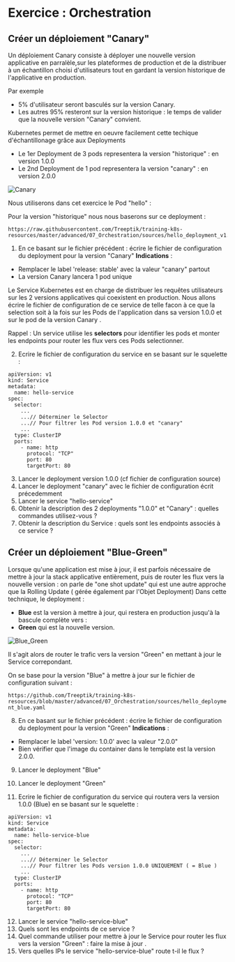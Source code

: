 # Exercice : Orchestration 

## Créer un déploiement "Canary"

Un déploiement Canary consiste à déployer une nouvelle version applicative en parralèle,sur les plateformes de production et de la distribuer à un échantillon choisi d'utilisateurs tout en gardant la version historique de l'applicative en production.  

Par exemple 
- 5% d'utilisateur seront basculés sur la version Canary. 
- Les autres 95% resteront sur la version historique : le temps de valider que la nouvelle version "Canary" convient. 

Kubernetes permet de mettre en oeuvre facilement cette techique d'échantillonage grâce aux Deployments 
- Le 1er Deployment de 3 pods representera la version "historique" : en version 1.0.0 
- Le 2nd Deployment de 1 pod representera la version "canary" : en version 2.0.0 

![Canary](https://github.com/Treeptik/training-k8s-resources/blob/master/advanced/07_Orchestration/images/canary.png "Canary")

Nous utiliserons dans cet exercice le Pod "hello" : 

Pour la version "historique" nous nous baserons sur ce deployment : 

```
https://raw.githubusercontent.com/Treeptik/training-k8s-resources/master/advanced/07_Orchestration/sources/hello_deployment_v1.yaml
```

1. En ce basant sur le fichier précédent : écrire le fichier de configuration du deployment pour la version "Canary" 
__Indications__ : 
- Remplacer le label 'release: stable' avec la valeur "canary" partout
- La version Canary lancera 1 pod unique 

Le Service Kubernetes est en charge de distribuer les requêtes utilisateurs sur les 2 versions applicatives qui coexistent en production. 
Nous allons écrire le fichier de configuration de ce service de telle facon à ce que la selection soit à la fois sur les Pods de l'application dans sa version 1.0.0 et sur le pod de la version Canary . 

Rappel : Un service utilise les **selectors** pour identifier les pods et monter les endpoints pour router les flux vers ces Pods selectionner. 

2. Ecrire le fichier de configuration du service en se basant sur le squelette : 

```
apiVersion: v1
kind: Service
metadata:
  name: hello-service
spec:
  selector:
  	...
  	...// Déterminer le Selector 
  	...// Pour filtrer les Pod version 1.0.0 et "canary"
  	...
  type: ClusterIP
  ports:
    - name: http
      protocol: "TCP"
      port: 80
      targetPort: 80

```

3. Lancer le deployment version 1.0.0 (cf fichier de configuration source)
4. Lancer le deployment "canary" avec le fichier de configuration écrit précedemment
5. Lancer le service "hello-service"
6. Obtenir la description des 2 deployments "1.0.0" et "Canary" : quelles commandes utilisez-vous ? 
7. Obtenir la description du Service : quels sont les endpoints associés à ce service ? 

## Créer un déploiement "Blue-Green"

Lorsque qu'une application est mise à jour, il est parfois nécessaire de mettre à jour la stack applicative entièrement, puis de router les flux vers la nouvelle version : on parle de "one shot update" qui est une autre approche que la Rolling Update ( gérée également par l'Objet Deployment)
Dans cette technique, le deployment :
- __Blue__ est la version à mettre à jour, qui restera en production jusqu'à la bascule complète vers : 
- __Green__ qui est la nouvelle version.  

![Blue_Green](https://github.com/Treeptik/training-k8s-resources/blob/master/advanced/07_Orchestration/images/blue-green.png "Blue_Green")

Il s'agit alors de router le trafic vers la version "Green" en mettant à jour le Service correpondant. 

On se base pour la version "Blue" à mettre à jour sur le fichier de configuration suivant : 

`https://github.com/Treeptik/training-k8s-resources/blob/master/advanced/07_Orchestration/sources/hello_deployment_blue.yaml`

8. En ce basant sur le fichier précédent : écrire le fichier de configuration du deployment pour la version "Green" 
__Indications__ : 
- Remplacer le label 'version: 1.0.0' avec la valeur "2.0.0"
- Bien vérifier que l'image du container dans le template est la version 2.0.0. 

9. Lancer le deployment "Blue"
10. Lancer le deployment "Green"

11. Ecrire le fichier de configuration du service qui routera vers la version 1.0.0 (Blue) en se basant sur le squelette : 

```
apiVersion: v1
kind: Service
metadata:
  name: hello-service-blue
spec:
  selector:
  	...
  	...// Déterminer le Selector 
  	...// Pour filtrer les Pods version 1.0.0 UNIQUEMENT ( = Blue ) 
  	...
  type: ClusterIP
  ports:
    - name: http
      protocol: "TCP"
      port: 80
      targetPort: 80

```


12. Lancer le service "hello-service-blue"
13. Quels sont les endpoints de ce service ?
14. Quel commande utiliser pour mettre à jour le Service pour router les flux vers la version "Green" : faire la mise à jour . 
15. Vers quelles IPs le service "hello-service-blue" route t-il le flux ?

 


